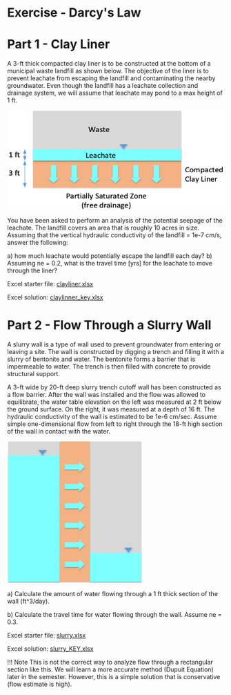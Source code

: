 # Exercise - Darcy's Law

# Part 1 - Clay Liner

A 3-ft thick compacted clay liner is to be constructed at the bottom of a municipal waste landfill as shown below. The objective of the liner is to prevent leachate from escaping the landfill and contaminating the nearby groundwater. Even though the landfill has a leachate collection and drainage system, we will assume that leachate may pond to a max height of 1 ft.

![clay_liner.png](clay_liner.png)

You have been asked to perform an analysis of the potential seepage of the leachate. The landfill covers an area that is roughly 10 acres in size.  Assuming that the vertical hydraulic conductivity of the landfill = 1e-7 cm/s, answer the following:

a) how much leachate would potentially escape the landfill each day?
b) Assuming ne = 0.2, what is the travel time [yrs] for the leachate to move through the liner?

Excel starter file: [clayliner.xlsx](clayliner.xlsx)

Excel solution: [claylinner_key.xlsx](clayliner_key.xlsx)

# Part 2 - Flow Through a Slurry Wall

A slurry wall is a type of wall used to prevent groundwater from entering or leaving a site. The wall is constructed by digging a trench and filling it with a slurry of bentonite and water. The bentonite forms a barrier that is impermeable to water. The trench is then filled with concrete to provide structural support. 

A 3-ft wide by 20-ft deep slurry trench cutoff wall has been constructed as a flow barrier. After the wall was installed and the flow was allowed to equilibrate, the water table elevation on the left was measured at 2 ft below the ground surface. On the right, it was measured at a depth of 16 ft. The hydraulic conductivity of the wall is estimated to be 1e-6 cm/sec. Assume simple one-dimensional flow from left to right through the 18-ft high section of the wall in contact with the water.

![slurry.png](slurry.png)

a) Calculate the amount of water flowing through a 1 ft thick section of the wall (ft^3/day).

b) Calculate the travel time for water flowing through the wall. Assume ne = 0.3.

Excel starter file: [slurry.xlsx](slurry.xlsx)

Excel solution: [slurry_KEY.xlsx](slurry_KEY.xlsx)

!!! Note
    This is not the correct way to analyze flow through a rectangular section like this. We will learn a more accurate method (Dupuit Equation) later in the semester. However, this is a simple solution that is conservative (flow estimate is high).
